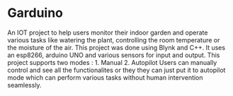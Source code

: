 # Garduino
An IOT project to help users monitor their indoor garden and operate various tasks like watering the plant, controlling the room temperature or the moisture of the air.
This project was done using Blynk and C++. It uses an esp8266, arduino UNO and various sensors for input and output.
This project supports two modes : 1. Manual 2. Autopilot
Users can manually control and see all the functionalites or they they can just put it to autopilot mode which can perform various tasks without human intervention seamlessly.
